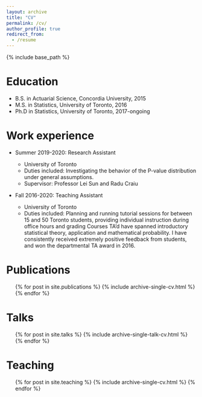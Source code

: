 ```yaml
---
layout: archive
title: "CV"
permalink: /cv/
author_profile: true
redirect_from:
  - /resume
---
```


{% include base_path %}

Education
======
* B.S. in Actuarial Science, Concordia University, 2015
* M.S. in Statistics, University of Toronto, 2016
* Ph.D in Statistics, University of Toronto, 2017-ongoing

Work experience
======
* Summer 2019-2020: Research Assistant
  * University of Toronto
  * Duties included: Investigating the behavior of the P-value distribution under general assumptions.
  * Supervisor: Professor Lei Sun and Radu Craiu

* Fall 2016-2020: Teaching Assistant
  * University of Toronto
  * Duties included: Planning and running tutorial sessions for between 15 and 50 Toronto students, providing individual instruction during office hours and grading 
  Courses TA’d have spanned introductory statistical theory, application and
  mathematical probability. I have consistently received extremely positive
  feedback from students, and won the departmental TA award in 2016.
  
Publications
======
  <ul>{% for post in site.publications %}
    {% include archive-single-cv.html %}
  {% endfor %}</ul>
  
Talks
======
  <ul>{% for post in site.talks %}
    {% include archive-single-talk-cv.html %}
  {% endfor %}</ul>
  
Teaching
======
  <ul>{% for post in site.teaching %}
    {% include archive-single-cv.html %}
  {% endfor %}</ul>
  

